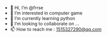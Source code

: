 - 👋 Hi, I’m @frrse
- 👀 I’m interested in computer game
- 🌱 I’m currently learning python
- 💞️ I’m looking to collaborate on ...
- 📫 How to reach me : 1515327290@qq.com

<!---
frrse/frrse is a ✨ special ✨ repository because its `README.md` (this file) appears on your GitHub profile.
You can click the Preview link to take a look at your changes.
--->
